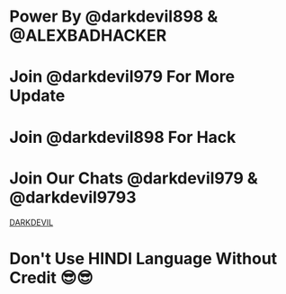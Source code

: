 # Power By @darkdevil898 & @ALEXBADHACKER
# Join @darkdevil979 For More Update
# Join @darkdevil898 For Hack
# Join Our Chats @darkdevil979 & @darkdevil9793 
[DARKDEVIL](t.me/darkdevil898)

# **Don't Use HINDI Language Without Credit** 😎😎
